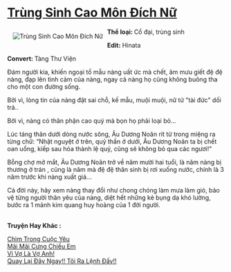 <a href="https://utruyen.com/trung-sinh-cao-mon-dich-nu/14835/" title="Trùng Sinh Cao Môn Đích Nữ"><h1>Trùng Sinh Cao Môn Đích Nữ</h1></a><div style="display:table"><img align="right" style="float: left; padding: 10px;" src="https://utruyen.com/images/story/200x260/trung-sinh-cao-mon-dich-nu.jpg" alt="Trùng Sinh Cao Môn Đích Nữ"><b>Thể loại: </b>Cổ đại, trùng sinh<p></p><b>Edit:</b> Hinata<p></p><b>Convert: </b>Tàng Thư Viện<p></p>Đám người kia, khiến ngoại tổ mẫu nàng uất ức mà chết, âm mưu giết đệ đệ nàng, đạp lên tình cảm của nàng, ngay cả nàng họ cũng không buông tha cho một con đường sống.<p></p>Bởi vì, lòng tin của nàng đặt sai chỗ, kế mẫu, muội muội, nữ tử "tài đức" dối trá..<p></p>Bởi vì, nàng có thân phận cao quý mà bọn họ phải loại bỏ...<p></p>Lúc táng thân dưới dòng nước sông, Âu Dương Noãn rít từ trong miệng ra từng chữ: “Nhật nguyệt ở trên, quỷ thần ở dưới, Âu Dương Noãn ta bị chết oan uổng, kiếp sau hóa thành lệ quỷ, cũng sẽ không bỏ qua các ngươi!"<p></p>Bỗng chợ mở mắt, Âu Dương Noãn trở về năm mười hai tuổi, là năm nàng bị thương ở trán , cũng là năm mà đệ đệ thân sinh bị rơi xuống nước, chính là 3 năm trước khi nàng xuất giá…<p></p>Cả đời này, hãy xem nàng thay đổi như chong chóng làm mưa làm gió, bảo vệ từng người thân yêu của nàng, diệt hết những kẻ bụng dạ khó lường, bước ra 1 mảnh kim quang huy hoàng của 1 đời người.</div><p><br><b>Truyện Hay Khác :</b></p><a href="https://utruyen.com/chim-trong-cuoc-yeu/2301/" alt="Chìm Trong Cuộc Yêu">Chìm Trong Cuộc Yêu</a><br/><a href="https://github.com/quanluxury/truyenhot/tree/master/truyenhay/17185/" alt="Mãi Mãi Cưng Chiều Em">Mãi Mãi Cưng Chiều Em</a><br/><a href="https://truyenhot2019.blogspot.com/2019/12/vi-vo-la-vo-anh.html" alt="Vì Vợ Là Vợ Anh!">Vì Vợ Là Vợ Anh!</a><br/><a href="https://dammyh.wordpress.com/2019/11/07/quay-lai-day-ngay-toi-ra-lenh-day/" alt="Quay Lại Đây Ngay!! Tôi Ra Lệnh Đấy!!">Quay Lại Đây Ngay!! Tôi Ra Lệnh Đấy!!</a><br/>